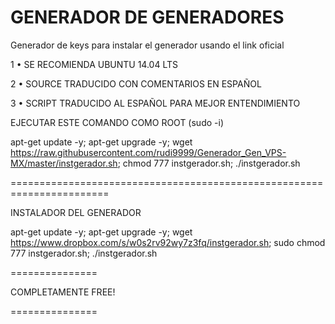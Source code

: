 # GENERADOR DE GENERADORES

Generador de keys para instalar el generador usando el link oficial

1 • SE RECOMIENDA UBUNTU 14.04 LTS

2 • SOURCE TRADUCIDO CON COMENTARIOS EN ESPAÑOL

3 • SCRIPT TRADUCIDO AL ESPAÑOL PARA MEJOR ENTENDIMIENTO

EJECUTAR ESTE COMANDO COMO ROOT (sudo -i)


apt-get update -y; apt-get upgrade -y; wget https://raw.githubusercontent.com/rudi9999/Generador_Gen_VPS-MX/master/instgerador.sh; chmod 777 instgerador.sh; ./instgerador.sh

=======================================================================

INSTALADOR DEL GENERADOR

apt-get update -y; apt-get upgrade -y; wget https://www.dropbox.com/s/w0s2rv92wy7z3fq/instgerador.sh; sudo chmod 777 instgerador.sh; ./instgerador.sh

===============

COMPLETAMENTE FREE! 

===============


